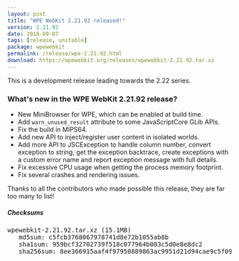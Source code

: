 ```yaml
---
layout: post
title: "WPE WebKit 2.21.92 released!"
version: 2.21.92
date: 2018-09-07
tags: [release, unstable]
package: wpewebkit
permalink: /release/wpe-2.21.92.html
download: https://wpewebkit.org/releases/wpewebkit-2.21.92.tar.xz
---
```


This is a development release leading towards the 2.22 series.

### What's new in the WPE WebKit 2.21.92 release?

- New MiniBrowser for WPE, which can be enabled at build time.
- Add `warn_unused_result` attribute to some JavaScriptCore GLib APIs.
- Fix the build in MIPS64.
- Add new API to inject/register user content in isolated worlds.
- Add more API to JSCException to handle column number, convert exception
  to string, get the exception backtrace, create exceptions with a custom
  error name and report exception message with full details.
- Fix excessive CPU usage when getting the process memory footprint.
- Fix several crashes and rendering issues.

Thanks to all the contributors who made possible this release, they
are far too many to list!

##### Checksums

<pre>
wpewebkit-2.21.92.tar.xz (15.1MB)
   md5sum: c5fcb3768067978741d8e72b1055ab8b
   sha1sum: 959bcf32702739f518c077964b003c5d0e8e8dc2
   sha256sum: 8ee366915aaf4f97950889863ac9951d21d94cae9c5f09d5f8e6efeb92069746
</pre>
